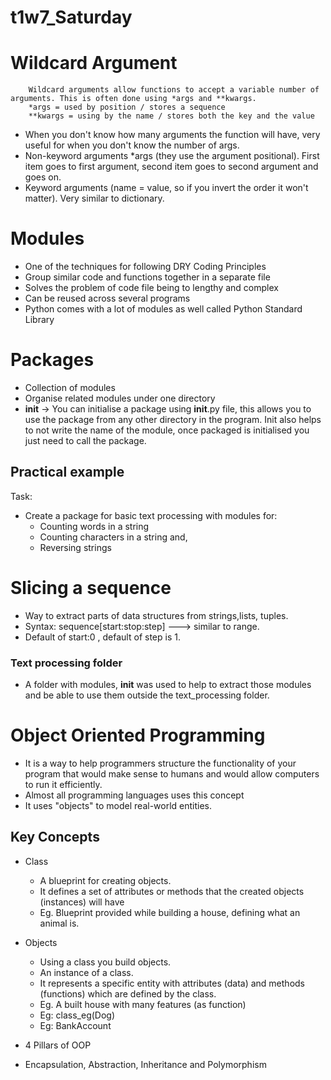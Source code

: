 # t1w7_Saturday

# Wildcard Argument
```
    Wildcard arguments allow functions to accept a variable number of arguments. This is often done using *args and **kwargs.
    *args = used by position / stores a sequence
    **kwargs = using by the name / stores both the key and the value
```
- When you don't know how many arguments the function will have, very useful for when you don't know the number of args.
- Non-keyword arguments *args (they use the argument positional). First item goes to first argument, second item goes to second argument and goes on.
- Keyword arguments (name = value, so if you invert the order it won't matter). Very similar to dictionary. 

# Modules
- One of the techniques for following DRY Coding Principles 
- Group similar code and functions together in a separate file
- Solves the problem of code file being to lengthy and complex
- Can be reused across several programs
- Python comes with a lot of modules as well called Python Standard Library

# Packages
- Collection of modules
- Organise related modules under one directory
- __init__ -> You can initialise a package using __init__.py file, this allows you to use the package from any other directory in the program. Init also helps to not write the name of the module, once packaged is initialised you just need to call the package.

## Practical example
Task:
- Create a package for basic text processing with modules for:
    - Counting words in a string
    - Counting characters in a string and,
    - Reversing strings

# Slicing a sequence 
- Way to extract parts of data structures from strings,lists, tuples.
- Syntax: sequence[start:stop:step] ---> similar to range. 
- Default of start:0 , default of step is 1.

### Text processing folder
- A folder with modules, __init__ was used to help to extract those modules and be able to use them outside the text_processing folder. 

# Object Oriented Programming
- It is a way to help programmers structure the functionality of your program that would make sense to
humans and would allow computers to run it efficiently. 
- Almost all programming languages uses this concept
- It uses "objects" to model real-world entities.

## Key Concepts
- Class
    - A blueprint for creating objects.
    - It defines a set of attributes or methods that the created objects (instances) will have
    - Eg. Blueprint provided while building a house, defining what an animal is.
    
- Objects
    - Using a class you build objects.
    - An instance of a class.
    - It represents a specific entity with attributes (data) and methods (functions) which are defined by the class.
    - Eg. A built house with many features (as function)
    - Eg: class_eg(Dog)
    - Eg: BankAccount

- 4 Pillars of OOP
- Encapsulation, Abstraction, Inheritance and Polymorphism
